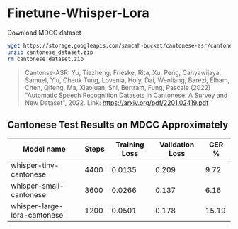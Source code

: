 # Finetune-Whisper-Lora

Download MDCC dataset

```bash
wget https://storage.googleapis.com/samcah-bucket/cantonese-asr/cantonese_dataset.zip
unzip cantonese_dataset.zip
rm cantonese_dataset.zip
```

> Cantonse-ASR: Yu, Tiezheng, Frieske, Rita, Xu, Peng, Cahyawijaya, Samuel, Yiu, Cheuk Tung, Lovenia, Holy, Dai, Wenliang, Barezi, Elham, Chen, Qifeng, Ma, Xiaojuan, Shi, Bertram, Fung, Pascale (2022) "Automatic Speech Recognition Datasets in Cantonese: A Survey and New Dataset", 2022. Link: https://arxiv.org/pdf/2201.02419.pdf

## Cantonese Test Results on MDCC Approximately

| Model name                   | Steps | Training Loss | Validation Loss | CER % |
| ---------------------------- | ----- | ------------- | --------------- | ----- |
| whisper-tiny-cantonese       | 4400  | 0.0135        | 0.209           | 9.72  |
| whisper-small-cantonese      | 3600  | 0.0266        | 0.137           | 6.16  |
| whisper-large-lora-cantonese | 1200  | 0.0501        | 0.178           | 15.19 |
